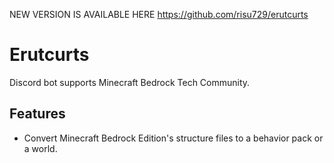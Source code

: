 NEW VERSION IS AVAILABLE HERE https://github.com/risu729/erutcurts

# Erutcurts

Discord bot supports Minecraft Bedrock Tech Community.

## Features

- Convert Minecraft Bedrock Edition's structure files to a behavior pack or a world.
